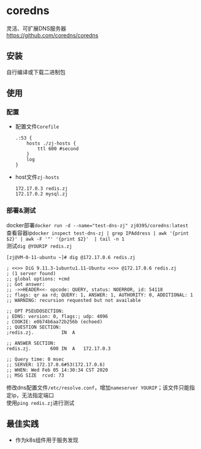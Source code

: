 # coredns

灵活、可扩展DNS服务器  
https://github.com/coredns/coredns  

## 安装
自行编译或下载二进制包  

## 使用
### 配置
- 配置文件`Corefile`
    ```
    .:53 {
        hosts ./zj-hosts {
            ttl 600 #second
        }
        log
    }
    ```

- host文件`zj-hosts`
    ```
    172.17.0.3 redis.zj
    172.17.0.2 mysql.zj
    ```

### 部署&测试
docker部署`docker run -d --name="test-dns-zj" zj0395/coredns:latest`  
查看容器ip`docker inspect test-dns-zj | grep IPAddress | awk '{print $2}' | awk -F '"' '{print $2}'  | tail -n 1`  
测试`dig @YOURIP redis.zj`  
```
[zj@VM-0-11-ubuntu ~]# dig @172.17.0.6 redis.zj

; <<>> DiG 9.11.3-1ubuntu1.11-Ubuntu <<>> @172.17.0.6 redis.zj
; (1 server found)
;; global options: +cmd
;; Got answer:
;; ->>HEADER<<- opcode: QUERY, status: NOERROR, id: 54118
;; flags: qr aa rd; QUERY: 1, ANSWER: 1, AUTHORITY: 0, ADDITIONAL: 1
;; WARNING: recursion requested but not available

;; OPT PSEUDOSECTION:
; EDNS: version: 0, flags:; udp: 4096
; COOKIE: e0b74b6aa72b256b (echoed)
;; QUESTION SECTION:
;redis.zj.			IN	A

;; ANSWER SECTION:
redis.zj.		600	IN	A	172.17.0.3

;; Query time: 0 msec
;; SERVER: 172.17.0.6#53(172.17.0.6)
;; WHEN: Wed Feb 05 14:30:34 CST 2020
;; MSG SIZE  rcvd: 73
```
修改dns配置文件`/etc/resolve.conf`，增加`nameserver YOURIP`；该文件只能指定ip，无法指定端口  
使用`ping redis.zj`进行测试

## 最佳实践
- 作为k8s组件用于服务发现
